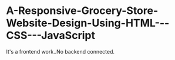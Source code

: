 # A-Responsive-Grocery-Store-Website-Design-Using-HTML---CSS---JavaScript
It's a frontend work..No backend connected.
